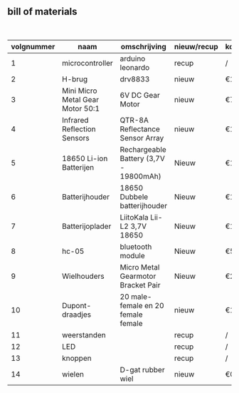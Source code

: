 ## bill of materials
<br />

|volgnummer|naam|omschrijving|nieuw/recup|kostprijs/stuk|aantal|subtotaal|
|----------|----|------------|-----------|---------|------|---------|
|         1|microcontroller|arduino leonardo            |recup           | /             |1      |/         |
|         2|H-brug|drv8833            |nieuw           |€1,86              |2      |€3,72         |
|         3|Mini Micro Metal Gear Motor 50:1|6V DC Gear Motor           |nieuw           |€7,71              |2     |€15,42        |
|         4|Infrared Reflection Sensors|QTR-8A Reflectance Sensor Array           |nieuw           |€12              |1      |€12         |
|5         |18650 Li-ion Batterijen                 |Rechargeable Battery (3,7V - 19800mAh)|Nieuw            |€1,63            |2       |€3,26      |
|6         |Batterijhouder                          |18650 Dubbele batterijhouder          |Nieuw            |€1,70              |1       |€1,70        |
|7         |Batterijoplader                         |LiitoKala Lii-L2 3,7V 18650           |Nieuw            |€12           |1  |    €12     |
|8        |hc-05                         |bluetooth module           |Nieuw            |€5,9           |1       |€5,9     |
|9                 |Wielhouders                             |Micro Metal Gearmotor Bracket Pair    |Nieuw            |€2,9               |1       |€2,9       |
|10                |Dupont-draadjes                         |20 male-female en 20 female female           |nieuw            |€1,5                  | 1     | €1,5           |
|11                |weerstanden                        |           |recup            |/                 | 1     | /           |
|12                |LED                       |           |recup            |/                 | 1     | /           |
|13               |knoppen                      |           |recup            |/                 | 1     | /           |
|14              |wielen| D-gat rubber wiel          |nieuw            |€0,32                 | 2     | €0,64           |
